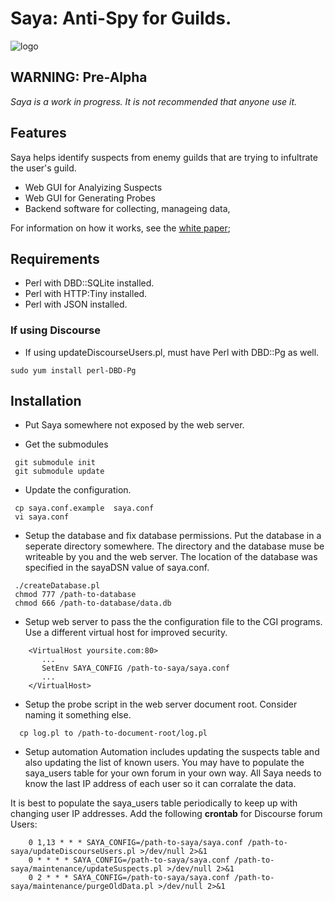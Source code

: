 # Saya: Anti-Spy for Guilds.

![logo][logo]


>
## WARNING: Pre-Alpha

*Saya is a work in progress. It is not recommended that anyone use it.*

## Features

Saya helps identify suspects from enemy guilds that are trying to infultrate the user's guild.

- Web GUI for Analyizing Suspects  
- Web GUI for Generating Probes  
- Backend software for collecting, manageing data, 

For information on how it works, see the [white paper]( https://github.com/sunsetbrew/saya/blob/master/doc/Saya-WhitePaper.md);

## Requirements

- Perl with DBD::SQLite installed.
- Perl with HTTP:Tiny installed.
- Perl with JSON installed.

### If using Discourse
- If using updateDiscourseUsers.pl, must have Perl with DBD::Pg as well.
```
sudo yum install perl-DBD-Pg
```

## Installation

- Put Saya somewhere not exposed by the web server.

- Get the submodules
```
 git submodule init
 git submodule update
```

- Update the configuration. 
```
 cp saya.conf.example  saya.conf
 vi saya.conf
```

- Setup the database and fix database permissions.  Put the database in a seperate directory somewhere.  The directory and the database muse be writeable by you and the web server.  The location of the database was specified in the sayaDSN value of saya.conf.
```
 ./createDatabase.pl
 chmod 777 /path-to-database
 chmod 666 /path-to-database/data.db
```

- Setup web server to pass the the configuration file to the CGI programs.
Use a different virtual host for improved security.
```
    <VirtualHost yoursite.com:80>
       ...
       SetEnv SAYA_CONFIG /path-to-saya/saya.conf
       ...
    </VirtualHost>
```

- Setup the probe script in the web server document root. Consider naming it something else.
```
  cp log.pl to /path-to-document-root/log.pl
```

- Setup automation
Automation includes updating the suspects table and also updating the list of known users.
You may have to populate the saya_users table for your own forum in your own way.  All Saya needs to know the last IP address of each user so it can corralate the data.

It is best to populate the saya_users table periodically to keep up with changing user IP addresses.
Add the following **crontab** for Discourse forum Users:
```
    0 1,13 * * * SAYA_CONFIG=/path-to-saya/saya.conf /path-to-saya/updateDiscourseUsers.pl >/dev/null 2>&1
    0 * * * * SAYA_CONFIG=/path-to-saya/saya.conf /path-to-saya/maintenance/updateSuspects.pl >/dev/null 2>&1
    0 2 * * * SAYA_CONFIG=/path-to-saya/saya.conf /path-to-saya/maintenance/purgeOldData.pl >/dev/null 2>&1
```

[logo]: https://github.com/sunsetbrew/saya/blob/master/public_html/saya/assets/welcome.png "Logo"
[banner]: https://github.com/sunsetbrew/saya/blob/master/public_html/saya/assets/banner.png "Banner"
